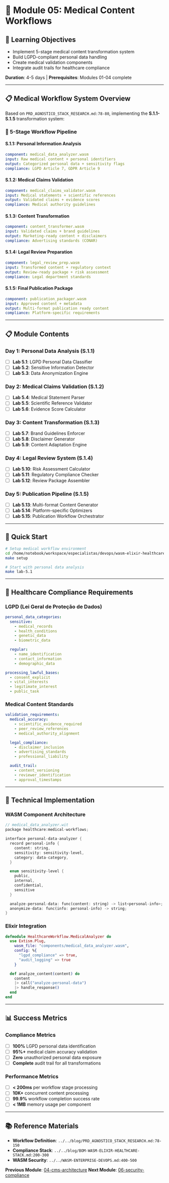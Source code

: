 # 🏥 Module 05: Medical Content Workflows

## 🎯 **Learning Objectives**
- Implement 5-stage medical content transformation system
- Build LGPD-compliant personal data handling
- Create medical validation components
- Integrate audit trails for healthcare compliance

**Duration**: 4-5 days | **Prerequisites**: Modules 01-04 complete

---

## 📋 **Medical Workflow System Overview**

Based on `PRD_AGNOSTICO_STACK_RESEARCH.md:78-80`, implementing the **S.1.1-S.1.5** transformation system:

### **🔄 5-Stage Workflow Pipeline**

#### **S.1.1: Personal Information Analysis**
```yaml
component: medical_data_analyzer.wasm
input: Raw medical content + personal identifiers
output: Categorized personal data + sensitivity flags
compliance: LGPD Article 7, GDPR Article 9
```

#### **S.1.2: Medical Claims Validation**
```yaml
component: medical_claims_validator.wasm
input: Medical statements + scientific references
output: Validated claims + evidence scores
compliance: Medical authority guidelines
```

#### **S.1.3: Content Transformation**
```yaml
component: content_transformer.wasm
input: Validated claims + brand guidelines
output: Marketing-ready content + disclaimers
compliance: Advertising standards (CONAR)
```

#### **S.1.4: Legal Review Preparation**
```yaml
component: legal_review_prep.wasm
input: Transformed content + regulatory context
output: Review-ready package + risk assessment
compliance: Legal department standards
```

#### **S.1.5: Final Publication Package**
```yaml
component: publication_packager.wasm
input: Approved content + metadata
output: Multi-format publication ready content
compliance: Platform-specific requirements
```

---

## 📋 **Module Contents**

### **Day 1: Personal Data Analysis (S.1.1)**
- [ ] **Lab 5.1**: LGPD Personal Data Classifier
- [ ] **Lab 5.2**: Sensitive Information Detector
- [ ] **Lab 5.3**: Data Anonymization Engine

### **Day 2: Medical Claims Validation (S.1.2)**
- [ ] **Lab 5.4**: Medical Statement Parser
- [ ] **Lab 5.5**: Scientific Reference Validator
- [ ] **Lab 5.6**: Evidence Score Calculator

### **Day 3: Content Transformation (S.1.3)**
- [ ] **Lab 5.7**: Brand Guidelines Enforcer
- [ ] **Lab 5.8**: Disclaimer Generator
- [ ] **Lab 5.9**: Content Adaptation Engine

### **Day 4: Legal Review System (S.1.4)**
- [ ] **Lab 5.10**: Risk Assessment Calculator
- [ ] **Lab 5.11**: Regulatory Compliance Checker
- [ ] **Lab 5.12**: Review Package Assembler

### **Day 5: Publication Pipeline (S.1.5)**
- [ ] **Lab 5.13**: Multi-format Content Generator
- [ ] **Lab 5.14**: Platform-specific Optimizers
- [ ] **Lab 5.15**: Publication Workflow Orchestrator

---

## 🚀 **Quick Start**

```bash
# Setup medical workflow environment
cd /home/notebook/workspace/especialistas/devops/wasm-elixir-healthcare-roadmap/05-medical-workflows
make setup

# Start with personal data analysis
make lab-5.1
```

---

## 🏥 **Healthcare Compliance Requirements**

### **LGPD (Lei Geral de Proteção de Dados)**
```yaml
personal_data_categories:
  sensitive:
    - medical_records
    - health_conditions
    - genetic_data
    - biometric_data

  regular:
    - name_identification
    - contact_information
    - demographic_data

processing_lawful_bases:
  - consent_explicit
  - vital_interests
  - legitimate_interest
  - public_task
```

### **Medical Content Standards**
```yaml
validation_requirements:
  medical_accuracy:
    - scientific_evidence_required
    - peer_review_references
    - medical_authority_alignment

  legal_compliance:
    - disclaimer_inclusion
    - advertising_standards
    - professional_liability

  audit_trail:
    - content_versioning
    - reviewer_identification
    - approval_timestamps
```

---

## 🔧 **Technical Implementation**

### **WASM Component Architecture**
```rust
// medical_data_analyzer.wit
package healthcare:medical-workflows;

interface personal-data-analyzer {
  record personal-info {
    content: string,
    sensitivity: sensitivity-level,
    category: data-category,
  }

  enum sensitivity-level {
    public,
    internal,
    confidential,
    sensitive
  }

  analyze-personal-data: func(content: string) -> list<personal-info>;
  anonymize-data: func(info: personal-info) -> string;
}
```

### **Elixir Integration**
```elixir
defmodule HealthcareWorkflow.MedicalAnalyzer do
  use Extism.Plug,
    wasm_file: "components/medical_data_analyzer.wasm",
    config: %{
      "lgpd_compliance" => true,
      "audit_logging" => true
    }

  def analyze_content(content) do
    content
    |> call("analyze-personal-data")
    |> handle_response()
  end
end
```

---

## 📊 **Success Metrics**

### **Compliance Metrics**
- [ ] **100%** LGPD personal data identification
- [ ] **95%+** medical claim accuracy validation
- [ ] **Zero** unauthorized personal data exposure
- [ ] **Complete** audit trail for all transformations

### **Performance Metrics**
- [ ] **< 200ms** per workflow stage processing
- [ ] **10K+** concurrent content processing
- [ ] **99.9%** workflow completion success rate
- [ ] **< 1MB** memory usage per component

---

## 📚 **Reference Materials**

- **Workflow Definition**: `../../blog/PRD_AGNOSTICO_STACK_RESEARCH.md:78-150`
- **Compliance Stack**: `../../blog/BOM-WASM-ELIXIR-HEALTHCARE-STACK.md:200-300`
- **WASM Security**: `../../WASM-ENTERPRISE-DEVOPS.md:400-500`

**Previous Module**: [04-cms-architecture](../04-cms-architecture/)
**Next Module**: [06-security-compliance](../06-security-compliance/)